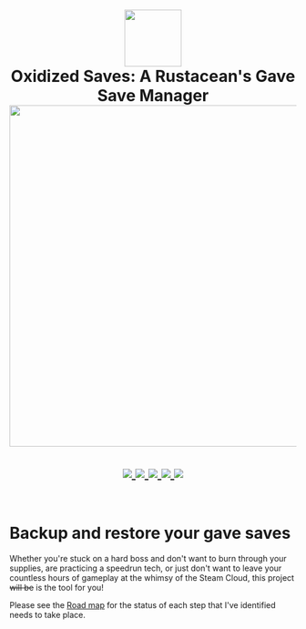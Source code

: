 <h1 align="center">
   <img src="https://static-00.iconduck.com/assets.00/rust-icon-2048x2047-5s6wkmk1.png" width="100px" /> 
   <br>
      Oxidized Saves: A Rustacean's Gave Save Manager
   <br>
      <img src="https://raw.githubusercontent.com/catppuccin/catppuccin/main/assets/palette/macchiato.png" width="600px" /> <br>
   <div align="center">

   <div align="center">
      <p></p>
      <div align="center">
         <a href="https://github.com/HirschBerge/oxidized_saves/stargazers">
            <img src="https://img.shields.io/github/stars/HirschBerge/oxidized_saves?color=F5BDE6&labelColor=303446&style=for-the-badge&logo=starship&logoColor=F5BDE6">
         </a>
         <a = href="https://www.rust-lang.org/">
            <img src="https://img.shields.io/badge/Rust-v1.77-blue.svg?style=for-the-badge&labelColor=303446&logo=Rust&logoColor=white&color=91D7E3">
         </a>
         <a href="https://github.com/HirschBerge/oxidized_saves/">
            <img src="https://img.shields.io/github/repo-size/HirschBerge/oxidized_saves?color=C6A0F6&labelColor=303446&style=for-the-badge&logo=github&logoColor=C6A0F6">
         </a>
         <a = href="https://github.com/HirschBerge/oxidized_saves/issues">
            <img src="https://img.shields.io/github/issues/HirschBerge/oxidized_saves.svg?style=for-the-badge&labelColor=303446&color=D2F7A6">
         </a>
         <a href="https://github.com/HirschBerge/oxidized_saves/blob/main/LICENSE">
            <img src="https://img.shields.io/static/v1.svg?style=for-the-badge&label=License&message=MIT&colorA=313244&colorB=F5A97F&logo=unlicense&logoColor=F5A97F&"/>
         </a>
      </div>
      <br>
   </div>
</h1>

# Backup and restore your gave saves
Whether you're stuck on a hard boss and don't want to burn through your supplies, are practicing a speedrun tech, or just don't want to leave your countless hours of gameplay at the whimsy of the Steam Cloud, this project ~~will be~~ is the tool for you!

Please see the [Road map](./RoadMap.md) for the status of each step that I've identified needs to take place.
